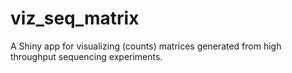 # viz_seq_matrix
A Shiny app for visualizing (counts) matrices generated from high throughput sequencing experiments.
